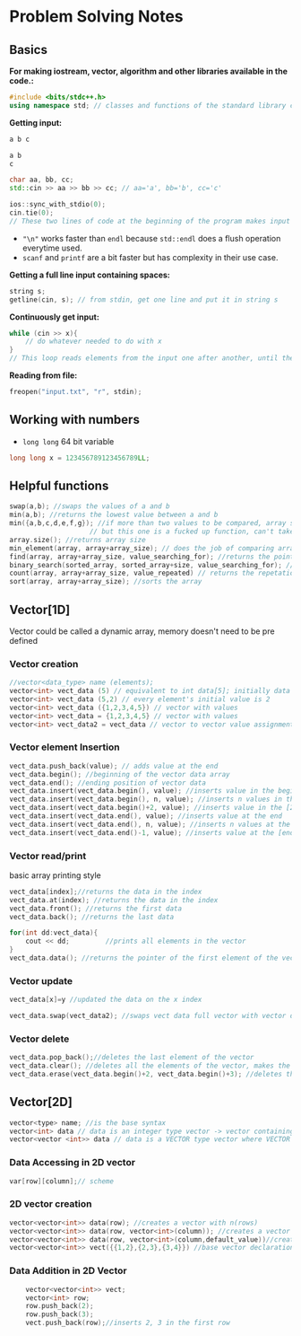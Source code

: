 # Problem Solving Notes

## Basics

**For making iostream, vector, algorithm and other libraries available in the code.:**

```c++
#include <bits/stdc++.h>
using namespace std; // classes and functions of the standard library can be directly used inside code
```

**Getting input:**

```bash
a b c
```

```bash
a b
c
```

```c++
char aa, bb, cc;
std::cin >> aa >> bb >> cc; // aa='a', bb='b', cc='c'
```

```c++
ios::sync_with_stdio(0);
cin.tie(0);
// These two lines of code at the beginning of the program makes input and output more efficient
```

- `"\n"` works faster than `endl` because `std::endl` does a flush operation everytime used.
- `scanf` and `printf` are a bit faster but has complexity in their use case.

**Getting a full line input containing spaces:**

```c++
string s;
getline(cin, s); // from stdin, get one line and put it in string s
```

**Continuously get input:**

```c++
while (cin >> x){
    // do whatever needed to do with x
}
// This loop reads elements from the input one after another, until there is no more data available in the input.
```

**Reading from file:**

```c++
freopen("input.txt", "r", stdin);
```

## Working with numbers

- `long long` 64 bit variable

```c++
long long x = 123456789123456789LL;
```

## Helpful functions

```c++
swap(a,b); //swaps the values of a and b
min(a,b); //returns the lowest value between a and b
min({a,b,c,d,e,f,g}); //if more than two values to be compared, array should be passed as parameter
                    // but this one is a fucked up function, can't take pre declared array
array.size(); //returns array size
min_element(array, array+array_size); // does the job of comparing array and returns memory index
find(array, array+array_size, value_searching_for); //returns the pointer of the value, (- arr) returns the index, if returns array size, it's a fail case
binary_search(sorted_array, sorted_array+size, value_searching_for); // returns a boolean value
count(array, array+array_size, value_repeated) // returns the repetation in the array
sort(array, array+array_size); //sorts the array

```

## Vector[1D]

Vector could be called a dynamic array, memory doesn't need to be pre defined

### Vector creation

```c++
//vector<data_type> name (elements);
vector<int> vect_data (5) // equivalent to int data[5]; initially data size 5
vector<int> vect_data (5,2) // every element's initial value is 2
vector<int> vect_data ({1,2,3,4,5}) // vector with values
vector<int> vect_data = {1,2,3,4,5} // vector with values
vector<int> vect_data2 = vect_data // vector to vector value assignment
```

### Vector element Insertion

```c++
vect_data.push_back(value); // adds value at the end
vect_data.begin(); //beginning of the vector data array
vect_data.end(); //ending position of vector data
vect_data.insert(vect_data.begin(), value); //inserts value in the beginning
vect_data.insert(vect_data.begin(), n, value); //inserts n values in the beginning
vect_data.insert(vect_data.begin()+2, value); //inserts value in the [2] index from the beginning
vect_data.insert(vect_data.end(), value); //inserts value at the end
vect_data.insert(vect_data.end(), n, value); //inserts n values at the end
vect_data.insert(vect_data.end()-1, value); //inserts value at the [end-1] position

```

### Vector read/print

basic array printing style

```c++
vect_data[index];//returns the data in the index
vect_data.at(index); //returns the data in the index
vect_data.front(); //returns the first data
vect_data.back(); //returns the last data

for(int dd:vect_data){
    cout << dd;         //prints all elements in the vector
}
vect_data.data(); //returns the pointer of the first element of the vector
```

### Vector update

```c++
vect_data[x]=y //updated the data on the x index

vect_data.swap(vect_data2); //swaps vect data full vector with vector data 2
```

### Vector delete

```c++
vect_data.pop_back();//deletes the last element of the vector
vect_data.clear(); //deletes all the elements of the vector, makes the vector empty
vect_data.erase(vect_data.begin()+2, vect_data.begin()+3); //deletes the element at index 2
```

## Vector[2D]

```c++
vector<type> name; //is the base syntax
vector<int> data // data is an integer type vector -> vector containing integer type data
vector<vector <int>> data // data is a VECTOR type vector where VECTOR contains integer type data and vector contains vector type data
```

### Data Accessing in 2D vector

```c++
var[row][column];// scheme
```

### 2D vector creation

```c++
vector<vector<int>> data(row); //creates a vector with n(rows)
vector<vector<int>> data(row, vector<int>(column)); //creates a vector with n(rows) and each row will have a vector having n(column)
vector<vector<int>> data(row, vector<int>(column,default_value))//creates a vector with n(rows) and each row will have a vector having n(column) and each element's default value is default_value
vector<vector<int>> vect({{1,2},{2,3},{3,4}}) //base vector declaration

```

### Data Addition in 2D Vector

```c++
    vector<vector<int>> vect;
    vector<int> row;
    row.push_back(2);
    row.push_back(3);
    vect.push_back(row);//inserts 2, 3 in the first row
```
